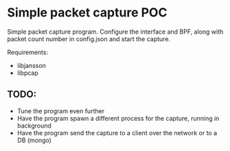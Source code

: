 # Simple packet capture POC

Simple packet capture program. Configure the interface and BPF, along with packet count number in config.json and start the capture. 

Requirements:

* libjansson
* libpcap

TODO:
---
* Tune the program even further
* Have the program spawn a different process for the capture, running in background
* Have the program send the capture to a client over the network or to a DB (mongo)


